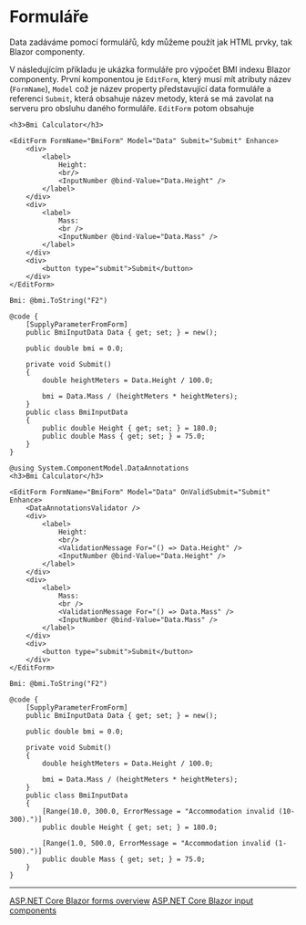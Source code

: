 # Formuláře

Data zadáváme pomocí formulářů, kdy můžeme použít jak HTML prvky, tak Blazor componenty. 

V následujícím příkladu je ukázka formuláře pro výpočet BMI indexu Blazor componenty. První komponentou je ```EditForm```, který musí mít atributy název (```FormName```), ```Model``` což je název property představující data formuláře a referenci ```Submit```, která obsahuje název metody, která se má zavolat na serveru pro obsluhu daného formuláře. ```EditForm``` potom obsahuje 

```razor
<h3>Bmi Calculator</h3>

<EditForm FormName="BmiForm" Model="Data" Submit="Submit" Enhance>
    <div>
        <label>
            Height:
            <br/>
            <InputNumber @bind-Value="Data.Height" />
        </label>
    </div>
    <div>
        <label>
            Mass:
            <br />
            <InputNumber @bind-Value="Data.Mass" />
        </label>
    </div>
    <div>
        <button type="submit">Submit</button>
    </div>
</EditForm>

Bmi: @bmi.ToString("F2")

@code {
    [SupplyParameterFromForm]
    public BmiInputData Data { get; set; } = new();

    public double bmi = 0.0;

    private void Submit()
    {
        double heightMeters = Data.Height / 100.0;

        bmi = Data.Mass / (heightMeters * heightMeters);
    }
    public class BmiInputData
    {
        public double Height { get; set; } = 180.0;
        public double Mass { get; set; } = 75.0;
    }
}
```

```razor
@using System.ComponentModel.DataAnnotations
<h3>Bmi Calculator</h3>

<EditForm FormName="BmiForm" Model="Data" OnValidSubmit="Submit" Enhance>
    <DataAnnotationsValidator />
    <div>
        <label>
            Height:
            <br/>
            <ValidationMessage For="() => Data.Height" />
            <InputNumber @bind-Value="Data.Height" />
        </label>
    </div>
    <div>
        <label>
            Mass:
            <br />
            <ValidationMessage For="() => Data.Mass" />
            <InputNumber @bind-Value="Data.Mass" />
        </label>
    </div>
    <div>
        <button type="submit">Submit</button>
    </div>
</EditForm>

Bmi: @bmi.ToString("F2")

@code {
    [SupplyParameterFromForm]
    public BmiInputData Data { get; set; } = new();

    public double bmi = 0.0;

    private void Submit()
    {
        double heightMeters = Data.Height / 100.0;

        bmi = Data.Mass / (heightMeters * heightMeters);
    }
    public class BmiInputData
    {
        [Range(10.0, 300.0, ErrorMessage = "Accommodation invalid (10-300).")]
        public double Height { get; set; } = 180.0;

        [Range(1.0, 500.0, ErrorMessage = "Accommodation invalid (1-500).")]
        public double Mass { get; set; } = 75.0;
    }
}
```
---
[ASP.NET Core Blazor forms overview](https://learn.microsoft.com/en-us/aspnet/core/blazor/forms/?view=aspnetcore-8.0)
[ASP.NET Core Blazor input components](https://learn.microsoft.com/en-us/aspnet/core/blazor/forms/input-components?view=aspnetcore-8.0)